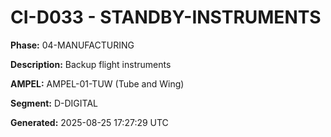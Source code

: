# CI-D033 - STANDBY-INSTRUMENTS

**Phase:** 04-MANUFACTURING

**Description:** Backup flight instruments

**AMPEL:** AMPEL-01-TUW (Tube and Wing)

**Segment:** D-DIGITAL

**Generated:** 2025-08-25 17:27:29 UTC
